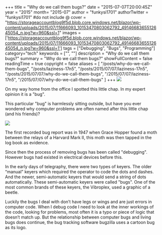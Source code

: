 +++
title = "Why do we call them bugs?"
date = "2015-07-07T20:00:45Z"
year = "2015"
month= "2015-07"
author = "funkysi1701"
authorTwitter = "funkysi1701" #do not include @
cover = "https://storageaccountblog9f5d.blob.core.windows.net/blazor/wp-content/uploads/2015/07/11666093_10153470803062792_4914668365512645054_n.jpg?w=960&ssl=1"
images = ['https://storageaccountblog9f5d.blob.core.windows.net/blazor/wp-content/uploads/2015/07/11666093_10153470803062792_4914668365512645054_n.jpg?w=960&ssl=1']
tags = ["Debugging", "Bugs", "Programming"]
category="tech"
keywords = ["", ""]
description =  "Why do we call them bugs?"
summary = "Why do we call them bugs?"
showFullContent = false
readingTime = true
copyright = false
aliases = [
    "/posts/why-do-we-call-them-bugs",
    "/posts/laziness-17n5",
    "/posts/2015/07/07/laziness-17n5",
    "/posts/2015/07/07/why-do-we-call-them-bugs",
    "/2015/07/07/laziness-17n5",
    "/2015/07/07/why-do-we-call-them-bugs"
]
+++
![](https://storageaccountblog9f5d.blob.core.windows.net/blazor/wp-content/uploads/2015/07/11666093_10153470803062792_4914668365512645054_n.jpg?w=960&ssl=1)

On my way home from the office I spotted this little chap. In my expert opinion it is a "bug".

This particular "bug" is harmlessly sitting outside, but have you ever wondered why computer problems are often named after this little chap (and his friends)?

![](https://storageaccountblog9f5d.blob.core.windows.net/blazor/wp-content/uploads/2015/07/H96566k.jpg?resize=300%2C236&ssl=1)

The first recorded bug report was in 1947 when Grace Hopper found a moth between the relays of a Harvard Mark II, this moth was then tapped in the log book as evidence.

Since then the process of removing bugs has been called "debugging". However bugs had existed in electrical devices before this.

In the early days of telegraphy, there were two types of keyers. The older “manual” keyers which required the operator to code the dots and dashes. And the newer, semi-automatic keyers that would send a string of dots automatically. These semi-automatic keyers were called "bugs". One of the most common brands of these keyers, the Vibroplex, used a graphic of a beetle.

Luckily the bugs I deal with don’t have legs or wings and are just errors in computer code. When I debug code I need to look at the inner workings of the code, looking for problems, most often it is a typo or piece of logic that doesn’t match up. But the relationship between computer bugs and living bugs does continue, the bug tracking software bugzilla uses a cartoon bug as its logo.
